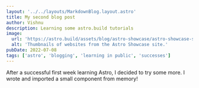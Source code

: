 ```yaml
---
layout: '../../layouts/MarkdownBlog.layout.astro'
title: My second blog post
author: Vishnu
description: Learning some astro.build tutorials
image:
  url: 'https://astro.build/assets/blog/astro-showcase/astro-showcase-screenshot.jpg'
  alt: 'Thumbnails of websites from the Astro Showcase site.'
pubDate: 2022-07-08
tags: ['astro', 'blogging', 'learning in public', 'successes']
---
```

<!-- Font Matter for Astro -->
After a successful first week learning Astro, I decided to try some more. I wrote and imported a small component from memory!
